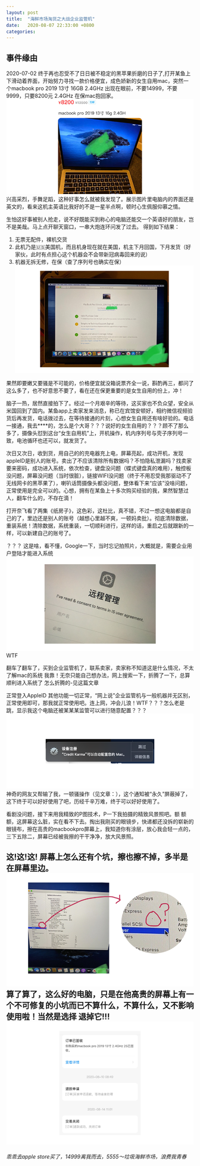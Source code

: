 ```yaml
---
layout: post
title:  "海鲜市场淘货之大战企业监管机"
date:   2020-08-07 22:33:00 +0800
categories: 
---
```

## 事件缘由
2020-07-02
终于再也忍受不了日日被不稳定的黑苹果折磨的日子了,打开某鱼上下滑动着界面，开始努力寻找一款价格便宜，成色娇新的女生自用mac，突然一个macbook pro 2019 13寸 16GB 2.4GHz 出现在眼前，不要14999，不要9999，只要8200元 2.4GHz 在保mac抱回家。
![](../library/2020-08/jgj5.png)
兴高采烈，手舞足蹈，这种好事怎么就被我发现了。展示图片里电脑内的界面还是英文的，看来这机主英语比我好的不是一星半点啊，顿时心生佩服仰慕之情。

生怕这好事被别人抢走，说不好既能买到称心的电脑还能交一个英语好的朋友，岂不是美哉。马上点开聊天窗口，一串大炮连环问发了过去。
得到如下结果：
1. 无票无配件，裸机交货
2. 此机乃是🇺🇸美国机，而且机身现在就在美国，机主下月回国，下月发货（好家伙，此时有点担心这个机器会不会带新冠病毒回来的说）
3. 机器无拆无修，在保（查了序列号也确实在保）
![jgj0](../library/2020-08/jgj0.png)

果然即要嫩又要骚是不可能的，价格便宜就没箱说票齐全一说，斟酌再三，都问了这么多了，也不好意思不要了，看在还在保更重要的是女生自用的份上，冲！

脑子一热，居然直接拍下了。经过一个月艰辛的等待，这买家也不负众望，安全从米国回到了国内。某鱼app上卖家发来消息，称已在宾馆安顿好，相约微信视频验货后再发货，电话拨过去，在等待接通的片刻，心想女生自用还有啥好验的。电话一接通，我去\*\*\*\*的，怎么是个大哥？？？说好的女生自用的？？？顾不了那么多了，摄像头怼到这台“女生自用机”上，开机操作，机内序列号与壳子序列号一致，电池循环也还可以，就发货了。

次日又次日，收到货，用自己的的充电器充上电，屏幕亮起，成功开机，发现appleID是别人的账号。卖出了不应该清除所有数据吗？不怕隐私泄漏吗？找卖家要来密码，成功进入系统，依次检查，键盘没问题（蝶式键盘真的难用），触控板没问题，屏幕没问题（当时很脏），链接WIFI没问题（终于不用忍受我那驱动不了无线网卡的黑苹果了），喇叭话筒摄像头都没问题，整体看下来“应该”没啥问题，正常使用是完全可以的。心想，拥有在某鱼上十多次购买经验的我，果然智慧过人，翻车什么的，不存在滴！

打开奈飞看了两集《纸房子》，这色彩，这杜比，真不错，不过一想这电脑都是自己的了，里边还是别人的账号（越想心里越不爽，一顿妈卖批）。彻底清除数据，重装系统！清除数据，系统重装，一切顺利进行，这样的话，重启之后就跟新的一样，可以新建自己的账号了。

？？？
这是啥，看不懂，Google一下，当时忘记拍照片，大概就是，需要企业用户登陆才能进入系统
![](../library/2020-08/jgj3.png)
WTF

翻车了翻车了，买到企业监管机了，联系卖家，卖家称不知道这是什么情况，不太了解mac的系统
我靠！无奈只能自己想办法，网上搜索一下，折腾了一下，总算顺利进入系统了
怎么折腾的-见这篇文章

正常登入AppleID 其他功能一切正常，“网上说”企业监管机与一般机器并无区别，正常使用即可，那我就正常使用吧。连上网，冲会儿浪！WTF？？？怎么老是跳，显示我这个电脑还被某某某监管可以进行随意配置？？？
![jgj1](../library/2020-08/jgj1.png)
神奇的网友又帮输了我，一顿骚操作（见文章：），这个通知被“永久”屏蔽掉了，这下终于可以好好使用了吧，历经千辛万难，终于可以好好使用了。

看剧没问题，接下来用我精致的P图技术，P一下我拍摄的精致风景照吧。额 额 额，这屏幕这么脏，实在看不下去。掏出我刚买的眼镜步，快递都还没拆的崭新的眼镜布，擦在高贵的macbookpro屏幕上，我知道你有涂层，放心我会轻一点的，三下五除二，屏幕已经被我擦的干干净净，放大风景照。

这\!这\!这\!
屏幕上怎么还有个坑，擦也擦不掉，多半是在屏幕里边。
![jgj6](../library/2020-08/jgj6.png)
算了算了，这么好的电脑，只是在他高贵的屏幕上有一个不可修复的小坑而已不算什么，不算什么，又不影响使用啦！当然是选择   **退掉它\!\!\!**
![jgj4](../library/2020-08/jgj4.png)
---

*乖乖去apple store买了，14999离我而去，5555～垃圾海鲜市场，浪费我青春*